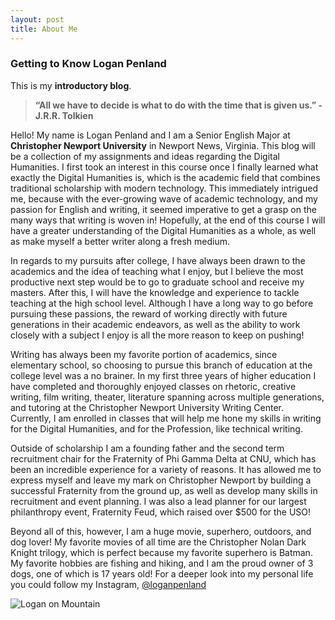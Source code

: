 ```yaml
---
layout: post
title: About Me
---
```



### **Getting to Know Logan Penland**

This is my **introductory blog**.

>**“All we have to decide is what to do with the time that is given us.” -J.R.R. Tolkien**


Hello! My name is Logan Penland and I am a Senior English Major at **Christopher Newport University** in Newport News, Virginia. This blog will be a collection of my assignments and ideas regarding the Digital Humanities. I first took an interest in this course once I finally learned what exactly the Digital Humanities is, which is the academic field that combines traditional scholarship with modern technology. This immediately intrigued me, because with the ever-growing wave of academic technology, and my passion for English and writing, it seemed imperative to get a grasp on the many ways that writing is woven in! Hopefully, at the end of this course I will have a greater understanding of the Digital Humanities as a whole, as well as make myself a better writer along a fresh medium. 


In regards to my pursuits after college, I have always been drawn to the academics and the idea of teaching what I enjoy, but I believe the most productive next step would be to go to graduate school and receive my masters. After this, I will have the knowledge and experience to tackle teaching at the high school level. Although I have a long way to go before pursuing these passions, the reward of working directly with future generations in their academic endeavors, as well as the ability to work closely with a subject I enjoy is all the more reason to keep on pushing! 


Writing has always been my favorite portion of academics, since elementary school, so choosing to pursue this branch of education at the college level was a no brainer. In my first three years of higher education I have completed and thoroughly enjoyed classes on rhetoric, creative writing, film writing, theater, literature spanning across multiple generations, and tutoring at the Christopher Newport University Writing Center. Currently, I am enrolled in classes that will help me hone my skills in writing for the Digital Humanities, and for the Profession, like technical writing. 


Outside of scholarship I am a founding father and the second term recruitment chair for the Fraternity of Phi Gamma Delta at CNU, which has been an incredible experience for a variety of reasons. It has allowed me to express myself and leave my mark on Christopher Newport by building a successful Fraternity from the ground up, as well as develop many skills in recruitment and event planning. I was also a lead planner for our largest philanthropy event, Fraternity Feud, which raised over $500 for the USO! 

Beyond all of this, however, I am a huge movie, superhero, outdoors, and dog lover! My favorite movies of all time are the Christopher Nolan Dark Knight trilogy, which is perfect because my favorite superhero is Batman. My favorite hobbies are fishing and hiking, and I am the proud owner of 3 dogs, one of which is 17 years old! For a deeper look into my personal life you could follow my Instagram, [@loganpenland]( https://www.instagram.com/loganpenland/)




![Logan on Mountain](https://github.com/logan-penland/logan-penland.github.io/blob/master/images/logan%20on%20mountain.jpg?raw=true)
